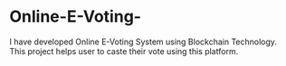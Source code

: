 # Online-E-Voting-
I have developed Online E-Voting System using Blockchain Technology. This project helps user to caste their vote using this platform.
